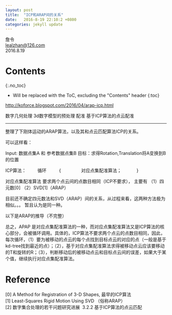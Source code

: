 ```yaml
---
layout: post
title:  "ICP和ARAP间的关系"
date:   2016-8-19 22:10:2 +0800
categories: jekyll update
---
```


詹令   
lealzhan@126.com    
2016.8.19   

# Contents
{:.no_toc}

* Will be replaced with the ToC, excluding the "Contents" header
{:toc}

http://koforce.blogspot.com/2016/04/arap-icp.html


数字几何处理
3d数字模型的预处理
配准
基于ICP算法的点云配准

----------------------------------------------------------



整理了下刚体运动的ARAP算法，以及其和点云匹配算法ICP的关系。

可以这样看：

Input: 数据点集A 和 参考数据点集B
目标：求得Rotation,Translation将A变换到B的位置

ICP算法：
   
    循环
         {
               对应点集配准算法； 
          }


对应点集配准算法 要求两个点云间的点数目相同（ICP不要求），
主要有
（1）四元数[0]
（2）SVD[1]（ARAP）

目前还不确定四元数法和SVD（ARAP）间的关系，从过程来看，这两种方法极为相似。。。
暂且认为是同一种。

以下是ARAP的推导（不完整）







总之，APAP 是对应点集配准算法的一种，而对应点集配准算法又是ICP算法的核心部分，会被循环调用。具体的，ICP算法不要求两个点云的点数目相同，因此，每次循环，（1）要为被移动的点云的每个点找到目标点云的对应的点（一般是基于kd-tree找到最近的点）；（2），基于对应点集配准算法求得被移动点云应该要移动的T和旋转的R；（3），判断移动后的被移动点云和目标点云间的误差，如果大于某个值，继续执行对应点集配准算法。






# Reference

[0] A Method for Registration of 3-D Shapes, 最早的ICP算法   
[1] Least-Squares Rigid Motion Using SVD （俗称ARAP）   
[2] 数字集合处理的若干问题研究进展  3.2.2 基于ICP算法的点云匹配   



